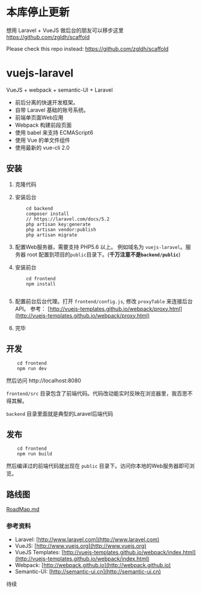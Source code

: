 # 本库停止更新 

想用 Laravel + VueJS 做后台的朋友可以移步这里 https://github.com/zgldh/scaffold

Please check this repo instead: https://github.com/zgldh/scaffold

# vuejs-laravel
VueJS + webpack + semantic-UI + Laravel


- 前后分离的快速开发框架。 
- 自带 Laravel 基础的账号系统。
- 前端单页面Web应用
- Webpack 构建前段页面
- 使用 babel 来支持 ECMAScript6
- 使用 Vue 的单文件组件
- 使用最新的 vue-cli 2.0


## 安装

1. 克隆代码
2. 安装后台

    ```
        cd backend
        composer install
        // https://laravel.com/docs/5.2
        php artisan key:generate
        php artisan vendor:publish
        php artisan migrate
    ```

3. 配置Web服务器，需要支持 PHP5.6 以上。 例如域名为 `vuejs-laravel`。服务器 root 配置到项目的`public`目录下。(**千万注意不是`backend/public`**)
4. 安装前台

    ```
        cd frontend
        npm install
        
    ```

5. 配置前台后台代理。打开 `frontend/config.js`, 修改 `proxyTable` 来连接后台API。 参考： [http://vuejs-templates.github.io/webpack/proxy.html](http://vuejs-templates.github.io/webpack/proxy.html)
6. 完毕

## 开发

```
    cd frontend
    npm run dev
```

然后访问 http://localhost:8080 

``` frontend/src ``` 目录包含了前端代码。代码改动能实时反映在浏览器里，我百思不得其解。

``` backend ``` 目录里面就是典型的Laravel后端代码

## 发布

```
    cd frontend
    npm run build
```

然后编译过的前端代码就出现在 ``` public ``` 目录下。访问你本地的Web服务器即可浏览。

## 路线图
[RoadMap.md](RoadMap.md)

### 参考资料

- Laravel: [http://www.laravel.com](http://www.laravel.com)
- VueJS:  [http://www.vuejs.org](http://www.vuejs.org)
- VueJS Templates: [http://vuejs-templates.github.io/webpack/index.html](http://vuejs-templates.github.io/webpack/index.html)
- Webpack: [http://webpack.github.io](http://webpack.github.io)
- Semantic-UI: [http://semantic-ui.cn](http://semantic-ui.cn)

待续
